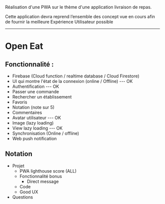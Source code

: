 Réalisation d'une PWA sur le thème d'une application livraison de repas.

Cette application devra reprend l’ensemble des concept vue en cours afin de fournir la meilleure Expérience Utilisateur possible

---

# Open Eat

## Fonctionnalité :

- Firebase (Cloud function / realtime database / Cloud Firestore)
- UI qui montre l'état de la connexion (online / Offline) --- OK
- Authentification --- OK
- Passer une commande
- Rechercher un établissement
- Favoris
- Notation (note sur 5)
- Commentaires
- Avatar utilisateur --- OK
- Image (lazy loading)
- View lazy loading --- OK
- Synchronisation (Online / offline)
- Web push notification

## Notation

- Projet
  - PWA lighthouse score (ALL)
  - Fonctionnalité bonus
    - Direct message
  - Code
  - Good UX
- Questions
